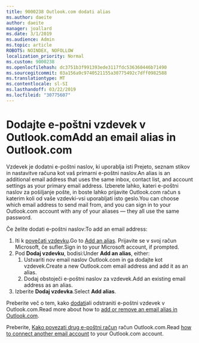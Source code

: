 ```yaml
---
title: 9000238 Outlook.com dodati alias
ms.author: daeite
author: daeite
manager: joallard
ms.date: 3/1/2019
ms.audience: Admin
ms.topic: article
ROBOTS: NOINDEX, NOFOLLOW
localization_priority: Normal
ms.custom: 9000238
ms.openlocfilehash: dc3751b3f991393ede3117fdc536360446b71490
ms.sourcegitcommit: 03a156a9c9740521155a30775492c7dff0982588
ms.translationtype: MT
ms.contentlocale: sl-SI
ms.lasthandoff: 03/22/2019
ms.locfileid: "30775607"
---
```

# <a name="add-an-email-alias-in-outlookcom"></a><span data-ttu-id="a4b32-102">Dodajte e-poštni vzdevek v Outlook.com</span><span class="sxs-lookup"><span data-stu-id="a4b32-102">Add an email alias in Outlook.com</span></span>

<span data-ttu-id="a4b32-103">Vzdevek je dodatni e-poštni naslov, ki uporablja isti Prejeto, seznam stikov in nastavitve računa kot vaš primarni e-poštni naslov.</span><span class="sxs-lookup"><span data-stu-id="a4b32-103">An alias is an additional email address that uses the same inbox, contact list, and account settings as your primary email address.</span></span> <span data-ttu-id="a4b32-104">Izberete lahko, kateri e-poštni naslov za pošiljanje pošte, in boste lahko prijavite Outlook.com račun s katerim koli od vaše vzdevki-vsi uporabljati isto geslo.</span><span class="sxs-lookup"><span data-stu-id="a4b32-104">You can choose which email address to send mail from, and you can sign in to your Outlook.com account with any of your aliases — they all use the same password.</span></span>

<span data-ttu-id="a4b32-105">Če želite dodati e-poštni naslov:</span><span class="sxs-lookup"><span data-stu-id="a4b32-105">To add an email address:</span></span>

1. <span data-ttu-id="a4b32-106">Iti k [povečati vzdevku](https://go.microsoft.com/fwlink/p/?linkid=864833).</span><span class="sxs-lookup"><span data-stu-id="a4b32-106">Go to [Add an alias](https://go.microsoft.com/fwlink/p/?linkid=864833).</span></span> <span data-ttu-id="a4b32-107">Prijavite se v svoj račun Microsoft, če sufler.</span><span class="sxs-lookup"><span data-stu-id="a4b32-107">Sign in to your Microsoft account, if prompted.</span></span>
2. <span data-ttu-id="a4b32-108">Pod **Dodaj vzdevku**, bodisi:</span><span class="sxs-lookup"><span data-stu-id="a4b32-108">Under **Add an alias**, either:</span></span>
    1. <span data-ttu-id="a4b32-109">Ustvariti nov email naslov Outlook.com in ga dodajte kot vzdevek.</span><span class="sxs-lookup"><span data-stu-id="a4b32-109">Create a new Outlook.com email address and add it as an alias.</span></span>
    2. <span data-ttu-id="a4b32-110">Dodaj obstoječi e-poštni naslov za vzdevek.</span><span class="sxs-lookup"><span data-stu-id="a4b32-110">Add an existing email address as an alias.</span></span>
3. <span data-ttu-id="a4b32-111">Izberite **Dodaj vzdevka**.</span><span class="sxs-lookup"><span data-stu-id="a4b32-111">Select **Add alias**.</span></span>

<span data-ttu-id="a4b32-112">Preberite več o tem, kako [dodati](https://support.office.com/article/459b1989-356d-40fa-a689-8f285b13f1f2)ali odstraniti e-poštni vzdevek v Outlook.com.</span><span class="sxs-lookup"><span data-stu-id="a4b32-112">Read more about how to [add or remove an email alias in Outlook.com](https://support.office.com/article/459b1989-356d-40fa-a689-8f285b13f1f2).</span></span>  

<span data-ttu-id="a4b32-113">Preberite, [Kako povezati drug e-poštni račun](https://support.office.com/article/c5224df4-5885-4e79-91ba-523aa743f0ba) račun Outlook.com.</span><span class="sxs-lookup"><span data-stu-id="a4b32-113">Read [how to connect another email account](https://support.office.com/article/c5224df4-5885-4e79-91ba-523aa743f0ba) to your Outlook.com account.</span></span>